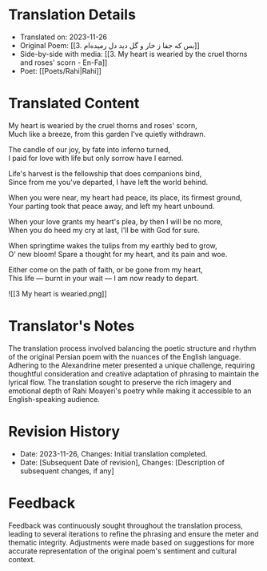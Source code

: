 # Translation Details
- Translated on: 2023-11-26  
- Original Poem: [[3. بس که جفا ز خار و گل دید دل رمیده‌ام]]  
- Side-by-side with media: [[3. My heart is wearied by the cruel thorns and roses' scorn - En-Fa]]
- Poet: [[Poets/Rahi|Rahi]]

# Translated Content

My heart is wearied by the cruel thorns and roses' scorn,  
Much like a breeze, from this garden I've quietly withdrawn.  

The candle of our joy, by fate into inferno turned,  
I paid for love with life but only sorrow have I earned.  

Life's harvest is the fellowship that does companions bind,  
Since from me you've departed, I have left the world behind.  

When you were near, my heart had peace, its place, its firmest ground,  
Your parting took that peace away, and left my heart unbound.  

When your love grants my heart's plea, by then I will be no more,  
When you do heed my cry at last, I'll be with God for sure.  

When springtime wakes the tulips from my earthly bed to grow,  
O' new bloom! Spare a thought for my heart, and its pain and woe.  

Either come on the path of faith, or be gone from my heart,  
This life — burnt in your wait — I am now ready to depart.

![[3 My heart is wearied.png]]
# Translator's Notes
The translation process involved balancing the poetic structure and rhythm of the original Persian poem with the nuances of the English language. Adhering to the Alexandrine meter presented a unique challenge, requiring thoughtful consideration and creative adaptation of phrasing to maintain the lyrical flow. The translation sought to preserve the rich imagery and emotional depth of Rahi Moayeri's poetry while making it accessible to an English-speaking audience.

# Revision History
- Date: 2023-11-26, Changes: Initial translation completed.
- Date: [Subsequent Date of revision], Changes: [Description of subsequent changes, if any]

# Feedback
Feedback was continuously sought throughout the translation process, leading to several iterations to refine the phrasing and ensure the meter and thematic integrity. Adjustments were made based on suggestions for more accurate representation of the original poem's sentiment and cultural context.

